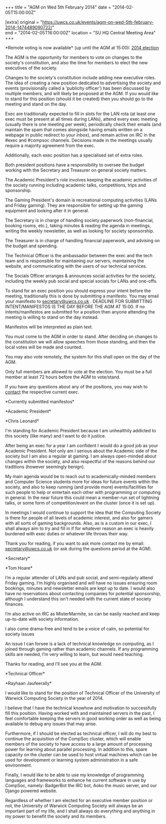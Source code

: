 +++
title = "AGM on Wed 5th February 2014"
date = "2014-02-05T15:00:00Z"

[extra]
original = "https://uwcs.co.uk/events/agm-on-wed-5th-february-2014-1474489090722/"    
end = "2014-02-05T16:00:00Z"
location = "SU HQ Central Meeting Area"
+++

\*Remote voting is now available\* (up until the AGM at 15:00): [2014 election](http://uwcs.co.uk/elections/details/6/)

The AGM is the opportunity for members to vote on changes to the society's constitution, and also the time for members to elect the new executives of the society.

Changes to the society's constitution include adding new executive roles. The idea of creating a new position dedicated to advertising the society and events (provisionally called a 'publicity officer') has been discussed by multiple members, and will likely be proposed at the AGM. If you would like to stand for this position (should it be created) then you should go to the meeting and stand on the day.

Exec are traditionally expected to fill in slots for the LAN rota (at least one exec must be present at all times during LANs), attend every exec meeting (usually there is one meeting per week), periodically check their emails (and maintain the spam that comes alongside having emails written on a webpage in public redirect to your inbox), and remain active on IRC in the \#exec and \#compsoc channels. Decisions made in the meetings usually require a majority agreement from the exec.

Additionally, each exec position has a specialised set of extra roles.

Both president positions have a responsibility to oversee the budget working with the Secretary and Treasurer on general society matters.

The Academic President's role involves keeping the academic activities of the society running including academic talks, competitions, trips and sponsorship.

The Gaming President's domain is recreational computing activities (LANs and Friday gaming). They are responsible for setting up the gaming equipment and looking after it in general.

The Secretary is in charge of handling society paperwork (non-financial, booking rooms, etc.), taking minutes & reading the agenda in meetings, writing the weekly newsletter, as well as looking for society sponsorship.

The Treasurer is in charge of handling financial paperwork, and advising on the budget and spending.

The Technical Officer is the ambassador between the exec and the tech team and is responsible for maintaining our servers, maintaining the website, and communicating with the users of our technical services.

The Socials Officer arranges & announces social activities for the society, including the weekly pub social and special socials for LANs and one-offs.

To stand for an exec position you should express your intent before the meeting, traditionally this is done by submitting a manifesto. You may email your manifesto to <secretary@uwcs.co.uk> . DEADLINE FOR SUBMITTING INTENT/MANIFESTOS IS THE DAY BEFORE THE AGM AT 15:00. If no intents/manifestos are submitted for a position then anyone attending the meeting is willing to stand on the day instead.

Manifestos will be interpreted as plain text.

You must come to the AGM in order to stand. After deciding on changes to the constitution we will allow speeches from those standing, and then the local votes will be made and counted.

You may also vote remotely, the system for this shall open on the day of the AGM.

Only full members are allowed to vote at the election. You must be a full member at least 72 hours before the AGM to vote/stand.

If you have any questions about any of the positions, you may wish to [contact](http://uwcs.co.uk/cms/contact/) the respective current exec.

\*Currently submitted manifestos\*

\*Academic President\*

\*Chris Leonard\*

I'm standing for Academic President because I am unhealthily addicted to this society (like many) and I want to do it justice.

After being an exec for a year I am confident I would do a good job as your Academic President. Not only am I serious about the Academic side of the society but I am also a regular at gaming. I am always open-minded about changes within the society, and also respectful of the reasons behind our traditions (however seemingly benign).

My main agenda would be to reach out to academically-minded members and Computer Science students more for ideas for future events within the society, and also to keep running (and provide more) events/facilities for such people to help or entertain each other with programming or computing in general. In the near future this could mean a member-run set of lightning talks, or some form of competition/event on the cluster (once it is set up).

In meetings I would continue to support the idea that the Computing Society is there for people of all levels of academic interest, and also for gamers with all sorts of gaming backgrounds. Also, as is a custom in our exec, I shall always aim to try and fill in if for whatever reason an exec is heavily burdened with exec duties or whatever life throws their way.

Thank you for reading, if you want to ask more contact me by email: secretary@uwcs.co.uk (or ask during the questions period at the AGM).

\*Secretary\*

\*Tom Hoare\*

I’m a regular attender of LANs and pub social, and semi-regularly attend Friday gaming. I’m highly organised and will have no issues ensuring room bookings, minutes and newsletter emails are kept up to date. I would also have no reservations about contacting companies for potential sponsorship, although I understand this isn’t needed with the current state of society finances.

I’m also active on IRC as MisterMarmite, so can be easily reached and keep up-to-date with society information.

I also come drama-free and tend to be a voice of calm, so potential for society issues

An issue I can forsee is a lack of technical knowledge on computing, as I joined through gaming rather than academic channels. If any programming skills are needed, I’m very willing to learn, but would need teaching.

Thanks for reading, and I’ll see you at the AGM.

\*Technical Officer\*

\*Rayhaan Jaufeerally\*

I would like to stand for the position of Technical Officer of the University of Warwick Computing Society in the year of 2014.

I believe that I have the technical knowhow and motivation to successfully fill this position. Having worked with and maintained servers in the past, I feel comfortable keeping the servers in good working order as well as being available to debug any issues that may arise.

Furthermore, if I should be elected as technical officer, I will do my best to continue the acquisition of the CompSoc cluster, which will enable members of the society to have access to a large amount of processing power for learning about parallel processing. In addition to this, spare capacity on the cluster can be used to host virtual machines which can be used for development or learning system administration in a safe environment.

Finally, I would like to be able to use my knowledge of programming languages and frameworks to enhance he current software in use by CompSoc, namely: BadgerBot the IRC bot, Aoko the music server, and our Django powered website.

Regardless of whether I am elected for an executive member position or not, the University of Warwick Computing Society will always be an important part of my life, and I shall always do everything and anything in my power to benefit the society and its members.

